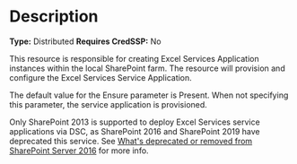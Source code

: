 # Description

**Type:** Distributed
**Requires CredSSP:** No

This resource is responsible for creating Excel Services Application instances
within the local SharePoint farm. The resource will provision and configure the
Excel Services Service Application.

The default value for the Ensure parameter is Present. When not specifying this
parameter, the service application is provisioned.

Only SharePoint 2013 is supported to deploy Excel Services service applications via DSC,
as SharePoint 2016 and SharePoint 2019 have deprecated this service. See
[What's deprecated or removed from SharePoint Server 2016](https://technet.microsoft.com/en-us/library/mt346112(v=office.16).aspx)
for more info.